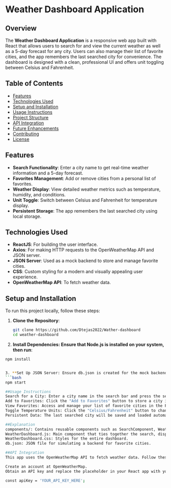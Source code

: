 # Weather Dashboard Application

## Overview
The **Weather Dashboard Application** is a responsive web app built with React that allows users to search for and view the current weather as well as a 5-day forecast for any city. Users can also manage their list of favorite cities, and the app remembers the last searched city for convenience. The dashboard is designed with a clean, professional UI and offers unit toggling between Celsius and Fahrenheit.

## Table of Contents
- [Features](#features)
- [Technologies Used](#technologies-used)
- [Setup and Installation](#setup-and-installation)
- [Usage Instructions](#usage-instructions)
- [Project Structure](#project-structure)
- [API Integration](#api-integration)
- [Future Enhancements](#future-enhancements)
- [Contributing](#contributing)
- [License](#license)

## Features
- **Search Functionality**: Enter a city name to get real-time weather information and a 5-day forecast.
- **Favorites Management**: Add or remove cities from a personal list of favorites.
- **Weather Display**: View detailed weather metrics such as temperature, humidity, and conditions.
- **Unit Toggle**: Switch between Celsius and Fahrenheit for temperature display.
- **Persistent Storage**: The app remembers the last searched city using local storage.

## Technologies Used
- **ReactJS**: For building the user interface.
- **Axios**: For making HTTP requests to the OpenWeatherMap API and JSON server.
- **JSON Server**: Used as a mock backend to store and manage favorite cities.
- **CSS**: Custom styling for a modern and visually appealing user experience.
- **OpenWeatherMap API**: To fetch weather data.

## Setup and Installation
To run this project locally, follow these steps:

1. **Clone the Repository**:
   ```bash
   git clone https://github.com/Dtejas2022/Wather-dashboard
   cd weather-dashboard
   
2. **Install Dependencies: Ensure that Node.js is installed on your system, then run**:
```bash
npm install


3. **Set Up JSON Server: Ensure db.json is created for the mock backend. Start the JSON server with**:
```bash
npm start

##Usage Instructions
Search for a City: Enter a city name in the search bar and press the search button to view the current weather and a 5-day forecast.
Add to Favorites: Click the "Add to Favorites" button to store a city in the favorites list.
View Favorites: Access and manage your list of favorite cities in the Favorites section.
Toggle Temperature Units: Click the "Celsius/Fahrenheit" button to change the temperature display unit.
Persistent Data: The last searched city will be saved and loaded automatically on your next visit.

##Explanation
components/: Contains reusable components such as SearchComponent, WeatherDisplay, and FavoriteComponent.
WeatherDashboard.js: Main component that ties together the search, display, and favorite functionalities.
WeatherDashboard.css: Styles for the entire dashboard.
db.json: JSON file for simulating a backend for favorite cities.

##API Integration
This app uses the OpenWeatherMap API to fetch weather data. Follow these steps to obtain an API key:

Create an account at OpenWeatherMap.
Obtain an API key and replace the placeholder in your React app with your key.

const apiKey = 'YOUR_API_KEY_HERE';